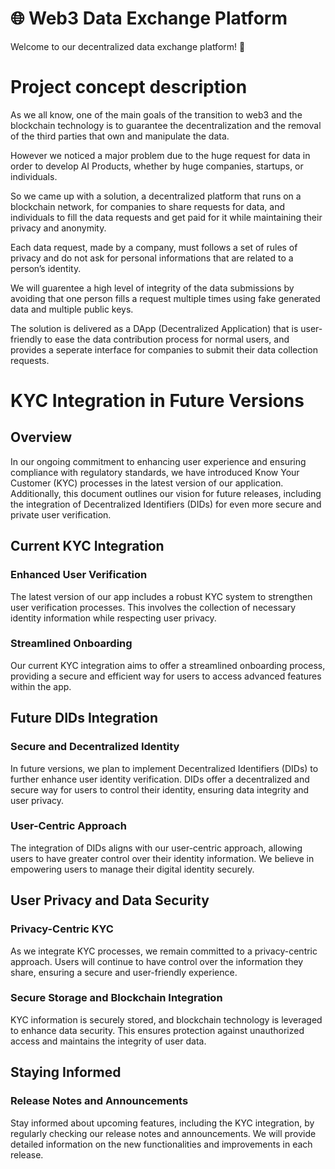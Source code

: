 # 🌐 **Web3 Data Exchange Platform**

Welcome to our decentralized data exchange platform! 🚀

# Project concept description

As we all know, one of the main goals of the transition to web3 and the blockchain technology is to
guarantee the decentralization and the removal of the third parties that own and manipulate the data.

However we noticed a major problem due to the huge request for data in order to develop AI Products,
whether by huge companies, startups, or individuals.

So we came up with a solution, a decentralized platform that runs on a blockchain network, for
companies to share requests for data, and individuals to fill the data requests and get paid for it while
maintaining their privacy and anonymity.

Each data request, made by a company, must follows a set of rules of privacy and do not ask for
personal informations that are related to a person’s identity.

We will guarentee a high level of integrity of the data submissions by avoiding that one person fills a
request multiple times using fake generated data and multiple public keys.

The solution is delivered as a DApp (Decentralized Application) that is user-friendly to ease the data
contribution process for normal users, and provides a seperate interface for companies to submit their
data collection requests.
# KYC Integration in Future Versions

## Overview

In our ongoing commitment to enhancing user experience and ensuring compliance with regulatory standards, we have introduced Know Your Customer (KYC) processes in the latest version of our application. Additionally, this document outlines our vision for future releases, including the integration of Decentralized Identifiers (DIDs) for even more secure and private user verification.

## Current KYC Integration

### Enhanced User Verification

The latest version of our app includes a robust KYC system to strengthen user verification processes. This involves the collection of necessary identity information while respecting user privacy.

### Streamlined Onboarding

Our current KYC integration aims to offer a streamlined onboarding process, providing a secure and efficient way for users to access advanced features within the app.

## Future DIDs Integration

### Secure and Decentralized Identity

In future versions, we plan to implement Decentralized Identifiers (DIDs) to further enhance user identity verification. DIDs offer a decentralized and secure way for users to control their identity, ensuring data integrity and user privacy.

### User-Centric Approach

The integration of DIDs aligns with our user-centric approach, allowing users to have greater control over their identity information. We believe in empowering users to manage their digital identity securely.

## User Privacy and Data Security

### Privacy-Centric KYC

As we integrate KYC processes, we remain committed to a privacy-centric approach. Users will continue to have control over the information they share, ensuring a secure and user-friendly experience.

### Secure Storage and Blockchain Integration

KYC information is securely stored, and blockchain technology is leveraged to enhance data security. This ensures protection against unauthorized access and maintains the integrity of user data.

## Staying Informed

### Release Notes and Announcements

Stay informed about upcoming features, including the KYC integration, by regularly checking our release notes and announcements. We will provide detailed information on the new functionalities and improvements in each release.

